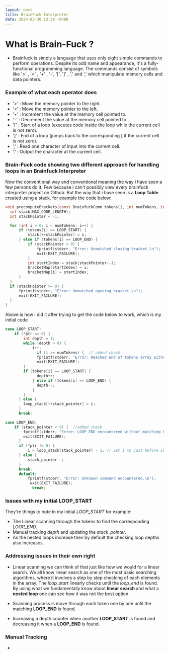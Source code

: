 ```yaml
---
layout: post
title: BrainFuck Interpreter
date: 2024-03-30 13:39 -0400
---
```


# What is Brain-Fuck ?

  - Brainfuck is simply a language that uses only eight simple commands to perform operations. Despite its odd name and appearance, it's a fully-functional programming language. The commands consist of symbols like '>' , '<' , '+' , '-',  '[', ']' , '.' and ',' which manipulate memory cells and data pointers.

### Example of what each operator does
  - '>' : Move the memory pointer to the right.
  - '<' : Move the memory pointer to the left.
  - '+' : Increment the value at the memory cell pointed to.
  - '-' : Decrement the value at the memory cell pointed to.
  - '[' : Start of a loop (executes code inside the loop while the current cell is not zero).
  - ']' : End of a loop (jumps back to the corresponding [ if the current cell is not zero).
  - ',' : Read one character of input into the current cell.
  - '.' : Output the character at the current cell.

### Brain-Fuck code showing two different approach for handling loops in an Brainfuck Interpreter
  Now the conventional way and conventional meaning the way i have seen a few persons do it. Few because i can't possibly view every brainfuck interpreter project on Github. But the way that i have seen is a **Loop Table** created using a stack. for example the code below:

  ```c
  void precomputeBrackets(const BrainfuckComm tokens[], int numTokens, int bracketMap[]) {
	int stack[MAX_CODE_LENGTH];
	int stackPointer = -1;

	for (int i = 0; i < numTokens; i++) {
		if (tokens[i] == LOOP_START) {
			stack[++stackPointer] = i;
		} else if (tokens[i] == LOOP_END) {
			if (stackPointer < 0) {
				fprintf(stderr, "Error: Unmatched closing bracket.\n");
				exit(EXIT_FAILURE);
			}
			int startIndex = stack[stackPointer--];
			bracketMap[startIndex] = i;
			bracketMap[i] = startIndex;
		}
	}
	if (stackPointer >= 0) {
		fprintf(stderr, "Error: Unmatched opening bracket.\n");
		exit(EXIT_FAILURE);
	}
}
```
  Above is how i did it after trying to get the code below to work, which is my initial code
  ```c
  case LOOP_START:
	  if (*ptr == 0) {
		  int depth = 1;
		  while (depth > 0) {
			  i++;
				if (i >= numTokens) {  // added check
				fprintf(stderr, "Error: Reached end of tokens array without finding matching LOOP_END.\n");
				exit(EXIT_FAILURE);
		  }
		  if (tokens[i] == LOOP_START) {
				depth++;
			  } else if (tokens[i] == LOOP_END) {
				depth--;
			  }
		  }
		} else {
		  loop_stack[++stack_pointer] = i;
		}
		break;
```

```c
case LOOP_END:
	if (stack_pointer < 0) {  //added check
		fprintf(stderr, "Error: LOOP_END encountered without matching LOOP_START.\n");
		exit(EXIT_FAILURE);
	  }
	  if (*ptr != 0) {
		  i = loop_stack[stack_pointer] - 1; // Set i to just before LOOP_START to re-evaluate the loop
	  } else {
		  stack_pointer--;
	  }
	  break;
	  default:
		  fprintf(stderr, "Error: Unknown command encountered.\n");
		   exit(EXIT_FAILURE);
			break;
```

### Issues with my initial LOOP_START
  They're things to note in my initial _LOOP_START_ for example:

  - The Linear scanning through the tokens to find the corresponding _LOOP_END_.
  - Manual tracking _depth_ and updating the _stack_pointer_.
  - As the nested loops increase then by default the checking loop depths also increases.

### Addressing issues in their own right

 - Linear scanning we can think of that just like how we would for a linear search. We all know linear search as one of the most basic searching algorithms, where it involves a step by step checking of each elements in the array. The _loop_start_ linearly checks until the _loop_end_ is found. By using what we fundamentally know about **linear search** and what a **nested loop** one can see how it was not the best option. 

 - Scanning process is move through each token one by one until the matching **LOOP_END** is found.
 - Increasing a depth counter when another **LOOP_START** is found and decreasing it when a **LOOP_END** is found.

### Manual Tracking
 - 
